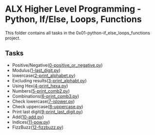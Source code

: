 # ALX Higher Level Programming - Python, If/Else, Loops, Functions

This folder contains all tasks in the 0x01-python-if_else_loops_functions project.

## Tasks

- Positive/Negative([0-positive_or_negative.py](./0-positive_or_negative.py))
- Modulus([1-last_digit.py](./1-last_digit.py))
- lowercase([2-print_alphabet.py](./2-print_alphabet.py))
- Excluding results([3-print_alphabt.py](./3-print_alphabt.py))
- Using Hex([4-print_hexa.py](./4-print_hexa.py))
- Numbers([5-print_comb2.py](./5-print_comb2.py))
- Combinations([6-print_comb3.py](./6-print_comb3.py))
- Check lowercase([7-islower.py](./7-islower.py))
- Check uppercase([8-uppercase.py](./8-uppercase.py))
- Print last digit([9-print_last_digit.py](./9-print_last_digit.py))
- Add([10-add.py](./0-positive_or_negative.py))
- Indices([11-pow.py](./11-pow.py))
- FizzBuzz([12-fizzbuzz.py](./12-fizzbuzz.py))
